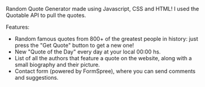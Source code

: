 Random Quote Generator made using Javascript, CSS and HTML! I used the Quotable API to pull the quotes.

Features:

- Random famous quotes from 800+ of the greatest people in history: just press the "Get Quote" button to get a new one!
- New "Quote of the Day" every day at your local 00:00 hs.
- List of all the authors that feature a quote on the website, along with a small biography and their picture.
- Contact form (powered by FormSpree), where you can send comments and suggestions.
